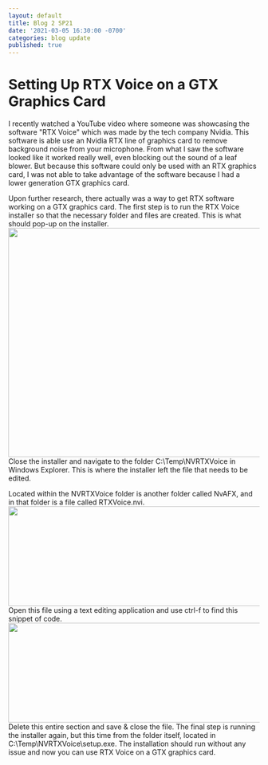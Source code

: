 ```yaml
---
layout: default
title: Blog 2 SP21
date: '2021-03-05 16:30:00 -0700'
categories: blog update
published: true
---
```

<h1>Setting Up RTX Voice on a GTX Graphics Card</h1>
<p>I recently watched a YouTube video where someone was showcasing the software "RTX Voice" which was made by the tech company Nvidia. This software is able use an Nvidia RTX line of graphics card to remove background noise from your microphone. From what I saw the software looked like it worked really well, even blocking out the sound of a leaf blower. But because this software could only be used with an RTX graphics card, I was not able to take advantage of the software because I had a lower generation GTX graphics card.</p>

<p>Upon further research, there actually was a way to get RTX software working on a GTX graphics card. The first step is to run the RTX Voice installer so that the necessary folder and files are created. This is what should pop-up on the installer. <img src="https://i.imgur.com/pj9j6Or.png" width="540" height="460"> <br> Close the installer and navigate to the folder C:\Temp\NVRTXVoice in Windows Explorer. This is where the installer left the file that needs to be edited.</p>

<p>Located within the NVRTXVoice folder is another folder called NvAFX, and in that folder is a file called RTXVoice.nvi. <img src="https://i.imgur.com/sQZSOcg.png" width="640" height="200"> <br> Open this file using a text editing application and use ctrl-f to find this snippet of code. <img src="https://i.imgur.com/ug5WVqM.png" width="640" height="200"> <br> Delete this entire section and save & close the file. The final step is running the installer again, but this time from the folder itself, located in C:\Temp\NVRTXVoice\setup.exe. The installation should run without any issue and now you can use RTX Voice on a GTX graphics card.</p>